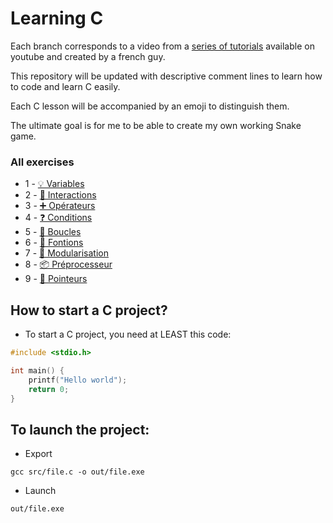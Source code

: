 # Learning C

Each branch corresponds to a video from a [series of tutorials](https://www.youtube.com/watch?v=90hGCMC3Chc&list=PLrSOXFDHBtfEh6PCE39HERGgbbaIHhy4j) 
available on youtube and created by a french guy.

This repository will be updated with descriptive comment lines
to learn how to code and learn C easily.

Each C lesson will be accompanied by an emoji to distinguish them.

The ultimate goal is for me to be able to create my own working Snake game.

### All exercises
- 1 - [💡 Variables](https://github.com/IwakiLeKiwi/C-Learning/tree/1-variables)
- 2 - [🚀 Interactions](https://github.com/IwakiLeKiwi/C-Learning/tree/2-interactions)
- 3 - [➕ Opérateurs](https://github.com/IwakiLeKiwi/C-Learning/tree/3-operateurs)
- 4 - [❓ Conditions](https://github.com/IwakiLeKiwi/C-Learning/tree/4-conditions)
- 5 - [🔁 Boucles](https://github.com/IwakiLeKiwi/C-Learning/tree/5-boucles)
- 6 - [🔧 Fontions](https://github.com/IwakiLeKiwi/C-Learning/tree/6-fonctions)
- 7 - [🧩 Modularisation](https://github.com/IwakiLeKiwi/C-Learning/tree/7-modularisation)
- 8 - [📦 Préprocesseur](https://github.com/IwakiLeKiwi/C-Learning/tree/8-preprocesseur)
- 9 - [🔗 Pointeurs](https://github.com/IwakiLeKiwi/C-Learning/tree/9-pointeurs)

## How to start a C project?
- To start a C project, you need at LEAST this code:
```c
#include <stdio.h>

int main() {
    printf("Hello world");
    return 0;
}
```

## To launch the project:
- Export
```
gcc src/file.c -o out/file.exe
```

- Launch
```
out/file.exe
```